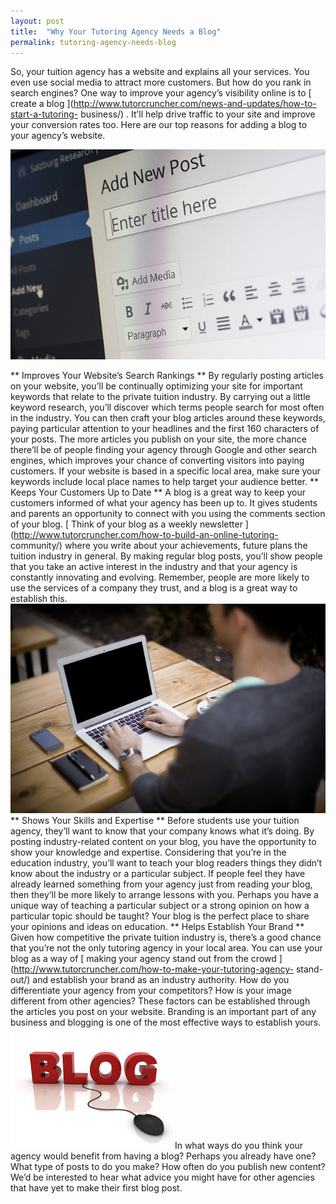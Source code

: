 ```yaml
---
layout: post
title:  "Why Your Tutoring Agency Needs a Blog"
permalink: tutoring-agency-needs-blog
---
```

So, your tuition agency has a website and explains all your services. You even
use social media to attract more customers. But how do you rank in search
engines? One way to improve your agency’s visibility online is to [ create a
blog ](http://www.tutorcruncher.com/news-and-updates/how-to-start-a-tutoring-
business/) . It’ll help drive traffic to your site and improve your conversion
rates too. Here are our top reasons for adding a blog to your agency’s
website.

![wordpress-blogging](/img/blogs/wordpress-265132_640.jpg)

** Improves Your Website’s
Search Rankings ** By regularly posting articles on your website, you’ll be
continually optimizing your site for important keywords that relate to the
private tuition industry. By carrying out a little keyword research, you’ll
discover which terms people search for most often in the industry. You can
then craft your blog articles around these keywords, paying particular
attention to your headlines and the first 160 characters of your posts. The
more articles you publish on your site, the more chance there’ll be of people
finding your agency through Google and other search engines, which improves
your chance of converting visitors into paying customers. If your website is
based in a specific local area, make sure your keywords include local place
names to help target your audience better. ** Keeps Your Customers Up to Date
** A blog is a great way to keep your customers informed of what your agency
has been up to. It gives students and parents an opportunity to connect with
you using the comments section of your blog. [ Think of your blog as a weekly
newsletter ](http://www.tutorcruncher.com/how-to-build-an-online-tutoring-
community/) where you write about your achievements, future plans the tuition
industry in general. By making regular blog posts, you’ll show people that you
take an active interest in the industry and that your agency is constantly
innovating and evolving. Remember, people are more likely to use the services
of a company they trust, and a blog is a great way to establish this.
![blogging](/img/blogs/blogging-336376_640.jpg) ** Shows Your Skills and
Expertise ** Before students use your tuition agency, they’ll want to know
that your company knows what it’s doing. By posting industry-related content
on your blog, you have the opportunity to show your knowledge and expertise.
Considering that you’re in the education industry, you’ll want to teach your
blog readers things they didn’t know about the industry or a particular
subject. If people feel they have already learned something from your agency
just from reading your blog, then they’ll be more likely to arrange lessons
with you. Perhaps you have a unique way of teaching a particular subject or a
strong opinion on how a particular topic should be taught? Your blog is the
perfect place to share your opinions and ideas on education. ** Helps
Establish Your Brand ** Given how competitive the private tuition industry is,
there’s a good chance that you’re not the only tutoring agency in your local
area. You can use your blog as a way of [ making your agency stand out from
the crowd ](http://www.tutorcruncher.com/how-to-make-your-tutoring-agency-
stand-out/) and establish your brand as an industry authority. How do you
differentiate your agency from your competitors? How is your image different
from other agencies? These factors can be established through the articles you
post on your website. Branding is an important part of any business and
blogging is one of the most effective ways to establish yours.
![start_blogging](/img/blogs/image_blog.jpg) In what ways do you think your agency
would benefit from having a blog? Perhaps you already have one? What type of
posts to do you make? How often do you publish new content? We’d be interested
to hear what advice you might have for other agencies that have yet to make
their first blog post.
